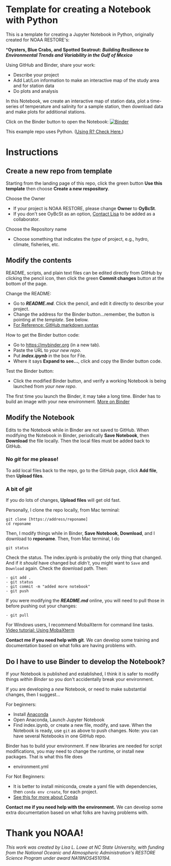 # Template for creating a Notebook with Python 

This is a template for creating a Jupyter Notebook in Python, originally created for NOAA RESTORE's:

***Oysters, Blue Crabs, and Spotted Seatrout:** ***Building Resilience to Environmental Trends and Variability in the Gulf of Mexico***

Using GitHub and Binder, share your work:
- Describe your project
- Add Lat/Lon information to make an interactive map of the study area and for station data
- Do plots and analysis

In this Notebook, we create an interactive map of station data, plot a time-series of temperature and salinity for a sample station, then download data and make plots for additional stations.

Click on the Binder button to open the Notebook:
[![Binder](https://mybinder.org/badge_logo.svg)](https://mybinder.org/v2/gh/OyBcSt/project-template-python/HEAD?labpath=index.ipynb)

This example repo uses Python.  ([Using R? Check Here.](https://github.com/OyBcSt/project-template-r))

# Instructions

## Create a new repo from template
Starting from the landing page of this repo, click the green button **Use this template** then choose **Create a new respository**.

Choose the Owner
- If your project is NOAA RESTORE, please change **Owner** to **OyBcSt**.  
- If you don't see OyBcSt as an option, [Contact Lisa](mailto:lllowe@ncsu.edu) to be added as a collaborator.  

Choose the Repository name
- Choose something that indicates the *type* of project, e.g., hydro, climate, fisheries, etc.

## Modify the contents

README, scripts, and plain text files can be edited directly from GitHub by clicking the pencil icon, then click the green **Commit changes** button at the bottom of the page.

Change the README:
- Go to ***README.md***.  Click the pencil, and edit it directly to describe your project.
- Change the address for the Binder button...remember, the button is pointing at the *template*.  See below.
- [For Reference: GitHub markdown syntax](https://docs.github.com/en/github/writing-on-github/getting-started-with-writing-and-formatting-on-github/basic-writing-and-formatting-syntax)

How to get the Binder button code:
- Go to https://mybinder.org (in a new tab).
- Paste the URL to *your new repo*.
- Put ***index.ipynb*** in the box for File.
- Where it says **Expand to see...**, click and copy the Binder button code.

Test the Binder button:
- Click the modified Binder button, and verify a working Notebook is being launched from *your new repo*.

The first time you launch the Binder, it may take a long time.  Binder has to build an image with your new environment.  [More on Binder](https://the-turing-way.netlify.app/communication/binder/zero-to-binder.html)

## Modify the Notebook

Edits to the Notebook while in Binder are not saved to GitHub.  When modifying the Notebook in Binder, periodically **Save Notebook**, then **Download** the file locally.  Then the local files must be added back to GitHub.

### No *git* for me please!
To add local files back to the repo, go to the GitHub page, click **Add file**, then **Upload files**.

### A bit of *git*
If you do lots of changes, **Upload files** will get old fast. 

Personally, I clone the repo locally, from Mac terminal:
```
git clone [https://address/reponame]
cd reponame
```

Then, I modify things while in Binder, **Save Notebook**, **Download**, and I download to **reponame**.  Then, from Mac terminal, I do
```
git status
```
Check the status.  The index.ipynb is probably the only thing that changed.  And if it *should* have changed but *didn't*, you might want to `Save` and `Download` again.  Check the download path.  Then:
```
- git add .
- git status
- git commit -m "added more notebook"
- git push
```

If you were modifying the ***README.md*** online, you will need to pull those in before pushing out your changes:
```
- git pull
```

For Windows users, I recommend MobaXterm for command line tasks. [Video tutorial: Using MobaXterm](https://youtu.be/ycUBjqyjORE)

**Contact me if you need help with git**.  We can develop some training and documentation based on what folks are having problems with.


## Do I have to use Binder to develop the Notebook?

If your Notebook is published and established, I think it is safer to modify things *within Binder* so you don't accidentally break your environment.  

If you are developing a *new* Notebook, or need to make substantial changes, then I suggest...

For beginners:
- Install [Anaconda](https://www.anaconda.com)
- Open Anaconda, Launch Jupyter Notebook
- Find index.ipynb, or create a new file, modify, and save.
When the Notebook is ready, use `git` as above to push changes.  Note: you can have several Notebooks in one GitHub repo.  

Binder has to build your environment.  If new libraries are needed for script modifications, you may need to change the runtime, or install new packages.  That is what this file does
- environment.yml

For Not Beginners:
- It is better to install miniconda, create a yaml file with dependencies, then `conda env create`, for each project.  
- [See this for more about Conda](https://hpc.ncsu.edu/Software/Apps.php?app=Conda)

**Contact me if you need help with the environment.** We can develop some extra documentation based on what folks are having problems with.


# Thank you NOAA!
*This work was created by Lisa L. Lowe at NC State University, with funding from the National Oceanic and Atmospheric Administration's RESTORE Science Program under award NA19NOS4510194.*
